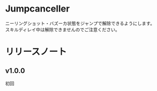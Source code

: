 # Jumpcanceller
ニーリングショット・バズーカ状態をジャンプで解除できるようにします。  
スキルディレイ中は解除できませんのでご注意ください。

# リリースノート
## v1.0.0
初回
